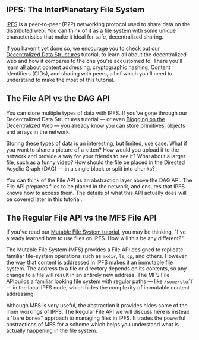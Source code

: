 
## IPFS: The InterPlanetary File System

[IPFS](https://ipfs.io/) is a peer-to-peer (P2P) networking protocol used to share data on the distributed web. You can think of it as a file system with some unique characteristics that make it ideal for safe, decentralized sharing.

If you haven't yet done so, we encourage you to check out our [Decentralized Data Structures](https://proto.school/#/data-structures/) tutorial, to learn all about the decentralized web and how it compares to the one you're accustomed to. There you'll learn all about content addressing, cryptographic hashing, Content Identifiers (CIDs), and sharing with peers, all of which you'll need to understand to make the most of this tutorial.

## The File API vs the DAG API

You can store multiple types of data with IPFS. If you've gone through our Decentralized Data Structures tutorial — or even [Blogging on the Decentralized Web](https://proto.school/#/blog) — you already know you can store primitives, objects and arrays in the network.

Storing these types of data is an interesting, but limited, use case. What if you want to share a picture of a kitten? How would you upload it to the network and provide a way for your friends to see it? What about a larger file, such as a funny video? How should the file be placed in the Directed Acyclic Graph (DAG) — in a single block or split into chunks?

You can think of the File API as an abstraction layer above the DAG API. The File API prepares files to be placed in the network, and ensures that IPFS knows how to access them. The details of what this API actually does will be covered later in this tutorial.

## The Regular File API vs the MFS File API

If you've read our [Mutable File System tutorial](https://proto.school/#/mutable-file-system), you may be thinking, "I've already learned how to use files on IPFS. How will this be any different?"

The Mutable File System (MFS) provides a File API designed to replicate familiar file-system operations such as `mkdir`, `ls`, `cp`, and others. However, the way that content is addressed in IPFS makes it an immutable file system. The address to a file or directory depends on its contents, so any change to a file will result in an entirely new address. The MFS File APIbuilds a familiar looking file system with regular paths — like `/some/stuff` — in the local IPFS node, which hides the complexity of immutable content addressing.

Although MFS is very useful, the abstraction it provides hides some of the inner workings of IPFS. The Regular File API we will discuss here is instead a "bare bones" approach to managing files in IPFS. It trades the powerful abstractions of MFS for a scheme which helps you understand what is actually happening in the file system.

